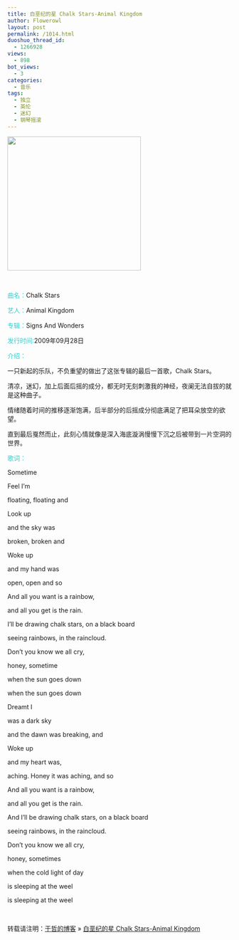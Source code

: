 ```yaml
---
title: 白垩纪的星 Chalk Stars-Animal Kingdom
author: Flowerowl
layout: post
permalink: /1014.html
duoshuo_thread_id:
  - 1266928
views:
  - 898
bot_views:
  - 3
categories:
  - 音乐
tags:
  - 独立
  - 英伦
  - 迷幻
  - 钢琴摇滚
---
```

[<img class="alignright size-full wp-image-1015" style="border-style: initial; border-color: initial;" title="Chalk Stars" src="http://lazynight.me/wp-content/uploads/2011/12/3448001251705930.jpg" alt="" width="300" height="301" />][1]

<div>
  <p>
    &nbsp;
  </p>
  
  <p>
    <span style="color: #33cccc;">曲名：</span>Chalk Stars
  </p>
  
  <p>
    <span style="color: #33cccc;">艺人：</span>Animal Kingdom
  </p>
  
  <p>
    <span style="color: #33cccc;">专辑：</span>Signs And Wonders
  </p>
  
  <p>
    <span style="color: #33cccc;">发行时间:</span>2009年09月28日
  </p>
  
  <p>
    <span style="color: #33cccc;">介绍：</span>
  </p>
  
  <p>
    一只新起的乐队，不负重望的做出了这张专辑的最后一首歌，Chalk Stars。
  </p>
  
  <p>
    清凉，迷幻，加上后面后摇的成分，都无时无刻刺激我的神经，夜阑无法自拔的就是这种曲子。
  </p>
  
  <p>
    情绪随着时间的推移逐渐饱满，后半部分的后摇成分彻底满足了把耳朵放空的欲望。
  </p>
  
  <p>
    直到最后戛然而止，此刻心情就像是深入海底漩涡慢慢下沉之后被带到一片空洞的世界。
  </p>
  
  <p>
    <span style="color: #33cccc;">歌词：</span>
  </p>
  
  <p>
    Sometime
  </p>
  
  <p>
    Feel I&#8217;m
  </p>
  
  <p>
    floating, floating and
  </p>
  
  <p>
    Look up
  </p>
  
  <p>
    and the sky was
  </p>
  
  <p>
    broken, broken and
  </p>
  
  <p>
    Woke up
  </p>
  
  <p>
    and my hand was
  </p>
  
  <p>
    open, open and so
  </p>
  
  <p>
    And all you want is a rainbow,
  </p>
  
  <p>
    and all you get is the rain.
  </p>
  
  <p>
    I&#8217;ll be drawing chalk stars, on a black board
  </p>
  
  <p>
    seeing rainbows, in the raincloud.
  </p>
  
  <p>
    Don&#8217;t you know we all cry,
  </p>
  
  <p>
    honey, sometime
  </p>
  
  <p>
    when the sun goes down
  </p>
  
  <p>
    when the sun goes down
  </p>
  
  <p>
    Dreamt I
  </p>
  
  <p>
    was a dark sky
  </p>
  
  <p>
    and the dawn was breaking, and
  </p>
  
  <p>
    Woke up
  </p>
  
  <p>
    and my heart was,
  </p>
  
  <p>
    aching. Honey it was aching, and so
  </p>
  
  <p>
    And all you want is a rainbow,
  </p>
  
  <p>
    and all you get is the rain.
  </p>
  
  <p>
    And I&#8217;ll be drawing chalk stars, on a black board
  </p>
  
  <p>
    seeing rainbows, in the raincloud.
  </p>
  
  <p>
    Don&#8217;t you know we all cry,
  </p>
  
  <p>
    honey, sometimes
  </p>
  
  <p>
    when the cold light of day
  </p>
  
  <p>
    is sleeping at the weel
  </p>
  
  <p>
    is sleeping at the weel
  </p>
  
  <p>
    &nbsp;
  </p>
</div>

转载请注明：[于哲的博客][2] &raquo; [白垩纪的星 Chalk Stars-Animal Kingdom][3]

 [1]: http://lazynight.me/wp-content/uploads/2011/12/3448001251705930.jpg
 [2]: http://localhost/wordpress
 [3]: http://localhost/wordpress/1014.html